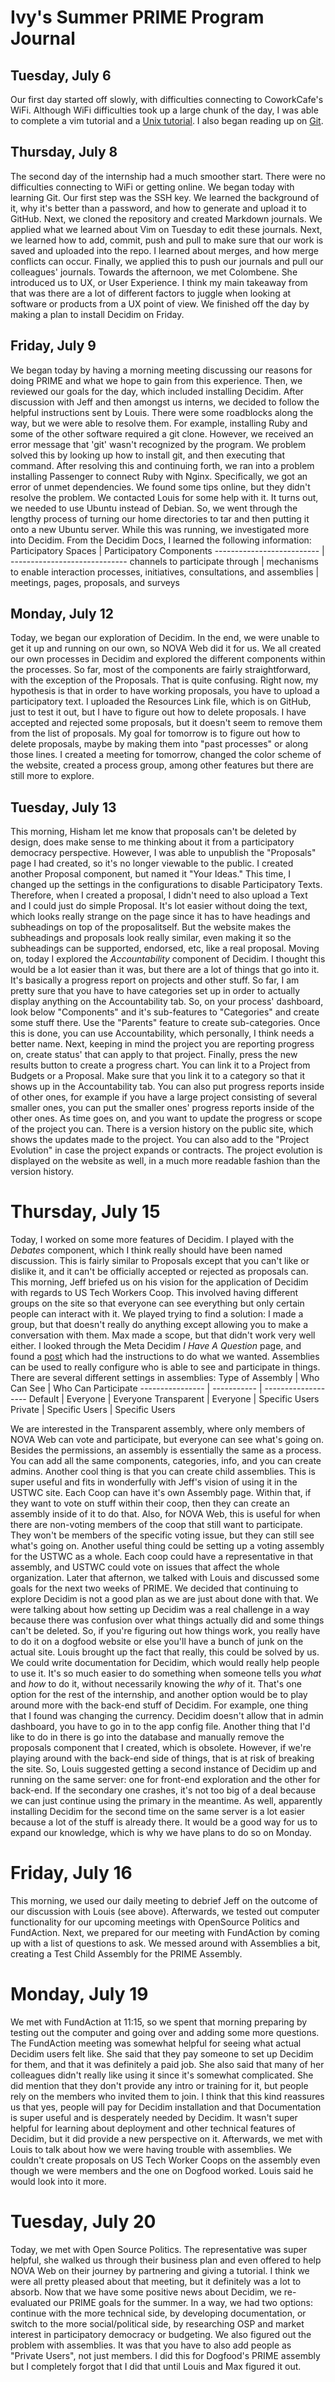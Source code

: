 # Ivy's Summer PRIME Program Journal

## Tuesday, July 6

Our first day started off slowly, with difficulties connecting to CoworkCafe's
WiFi. Although WiFi difficulties took up a large chunk of the day, I was able
to complete a vim tutorial and a
[Unix tutorial](http://www.ee.surrey.ac.uk/Teaching/Unix/index.html). I also
began reading up on
[Git](https://git-scm.com/book/en/v2/Getting-Started-About-Version-Control).


## Thursday, July 8

The second day of the internship had a much smoother start. There were no
difficulties connecting to WiFi or getting online. We began today with learning
Git. Our first step was the SSH key. We learned the background of it, why it's
better than a password, and how to generate and upload it to GitHub. Next, we
cloned the repository and created Markdown journals. We applied what we learned
about Vim on Tuesday to edit these journals. Next, we learned how to add,
commit, push and pull to make sure that our work is saved and uploaded into the
repo. I learned about merges, and how merge conflicts can occur. Finally, we
applied this to push our journals and pull our colleagues' journals. Towards the
afternoon, we met Colombene. She introduced us to UX, or User Experience. I 
think my main takeaway from that was there are a lot of different factors to 
juggle when looking at software or products from a UX point of view. We finished
off the day by making a plan to install Decidim on Friday.

## Friday, July 9

We began today by having a morning meeting discussing our reasons for doing 
PRIME and what we hope to gain from this experience. Then, we reviewed our goals
for the day, which included installing Decidim. After discussion with Jeff and
then amongst us interns, we decided to follow the helpful instructions sent by 
Louis. There were some roadblocks along the way, but we were able to resolve 
them. For example, installing Ruby and some of the other software required a git
clone. However, we received an error message that 'git' wasn't recognized by the
program. We problem solved this by looking up how to install git, and then 
executing that command. After resolving this and continuing forth, we ran into a
problem installing Passenger to connect Ruby with Nginx. Specifically, we got an
error of unmet dependencies. We found some tips online, but they didn't resolve
the problem. We contacted Louis for some help with it. It turns out, we needed
to use Ubuntu instead of Debian. So, we went through the lengthy process of
turning our home directories to tar and then putting it onto a new Ubuntu 
server. While this was running, we investigated more into Decidim. From the 
Decidim Docs, I learned the following information:
 Participatory Spaces | Participatory Components
-------------------------- | -----------------------------
channels to participate through | mechanisms to enable interaction
processes, initiatives, consultations, and assemblies | meetings, pages, proposals, and surveys

## Monday, July 12

Today, we began our exploration of Decidim. In the end, we were unable to get 
it up and running on our own, so NOVA Web did it for us. We all created our own
processes in Decidim and explored the different components within the processes.
So far, most of the components are fairly straightforward, with the exception of
the Proposals. That is quite confusing. Right now, my hypothesis is that in 
order to have working proposals, you have to upload a participatory text. I
uploaded the Resources Link file, which is on GitHub, just to test it out, but
I have to figure out how to delete proposals. I have accepted and rejected some
proposals, but it doesn't seem to remove them from the list of proposals. My 
goal for tomorrow is to figure out how to delete proposals, maybe by making them
into "past processes" or along those lines. I created a meeting for tomorrow, 
changed the color scheme of the website, created a process group, among other 
features but there are still more to explore. 

## Tuesday, July 13

This morning, Hisham let me know that proposals can't be deleted by design, 
does make sense to me thinking about it from a participatory democracy 
perspective. However, I was able to unpublish the "Proposals" page I had
created, so it's no longer viewable to the public. I created another Proposal
component, but named it "Your Ideas." This time, I changed up the settings in
the configurations to disable Participatory Texts. Therefore, when I created a 
proposal, I didn't need to also upload a Text and I could just do simple 
Proposal. It's lot easier without doing the text, which looks really strange
on the page since it has to have headings and subheadings on top of the proposalitself. But the website makes the subheadings and proposals look really similar,
even making it so the subheadings can be supported, endorsed, etc, like a real
proposal. 
Moving on, today I explored the *Accountability* component of Decidim. I thought
this would be a lot easier than it was, but there are a lot of things that go
into it. It's basically a progress report on projects and other stuff. So far, I
am pretty sure that you have to have categories set up in order to actually 
display anything on the Accountability tab. So, on your process' dashboard, look
below "Components" and it's sub-features to "Categories" and create some stuff
there. Use the "Parents" feature to create sub-categories. Once this is done,
you can use Accountability, which personally, I think needs a better name. Next,
keeping in mind the project you are reporting progress on, create status' that 
can apply to that project. Finally, press the new results button to create a
progress chart. You can link it to a Project from Budgets or a Proposal. Make
sure that you link it to a category so that it shows up in the Accountability 
tab. You can also put progress reports inside of other ones, for example if you
have a large project consisting of several smaller ones, you can put the smaller
ones' progress reports inside of the other ones. As time goes on, and you want 
to update the progress or scope of the project you can. There is a version 
history on the public site, which shows the updates made to the project. You can
also add to the "Project Evolution" in case the project expands or contracts. 
The project evolution is displayed on the website as well, in a much more 
readable fashion than the version history. 

# Thursday, July 15

Today, I worked on some more features of Decidim. I played with the *Debates* 
component, which I think really should have been named discussion. This is 
fairly similar to Proposals except that you can't like or dislike it, and it 
can't be officially accepted or rejected as proposals can. This morning, Jeff 
briefed us on his vision for the application of Decidim with regards to US Tech
Workers Coop. This involved having different groups on the site so that everyone
can see everything but only certain people can interact with it. We played 
trying to find a solution: I made a group, but that doesn't really do anything 
except allowing you to make a conversation with them. Max made a scope, but that
didn't work very well either. I looked through the Meta Decidim *I Have A
Question* page, and found a [post](https://meta.decidim.org/processes/supportforum/f/705/proposals/15835?locale=ca%2Ff%2F705%2Fproposals%2Fnew&order=recent&per_page=100) which had the instructions to do what we wanted. Assemblies can be
used to really configure who is able to see and participate in things. There are
several different settings in assemblies:
Type of Assembly | Who Can See | Who Can Participate
---------------- | ----------- | -------------------
Default | Everyone | Everyone
Transparent | Everyone | Specific Users
Private | Specific Users | Specific Users

We are interested in the Transparent assembly, where only members of NOVA Web 
can vote and participate, but everyone can see what's going on. Besides the
permissions, an assembly is essentially the same as a process. You can add all
the same components, categories, info, and you can create admins. Another cool
thing is that you can create child assemblies. This is super useful and fits in 
wonderfully with Jeff's vision of using it in the USTWC site. Each Coop can have
it's own Assembly page. Within that, if they want to vote on stuff within their
coop, then they can create an assembly inside of it to do that. Also, for NOVA 
Web, this is useful for when there are non-voting members of the coop that still
want to participate. They won't be members of the specific voting issue, but 
they can still see what's going on. Another useful thing could be setting up a 
voting assembly for the USTWC as a whole. Each coop could have a representative
in that assembly, and USTWC could vote on issues that affect the whole
organization. 
Later that afternon, we talked with Louis and discussed some goals for the next two weeks of PRIME. We decided that continuing to explore Decidim is not a good plan as we are just about done with that. We were talking about how setting up
Decidim was a real challenge in a way because there was confusion over what 
things actually did and some things can't be deleted. So, if you're figuring out
how things work, you really have to do it on a dogfood website or else you'll 
have a bunch of junk on the actual site. Louis brought up the fact that really, this could be solved by us. We could write documentation for Decidim, which 
would really help people to use it. It's so much easier to do something when 
someone tells you *what* and *how* to do it, without necessarily knowing the 
*why* of it. That's one option for the rest of the internship, and another 
option would be to play around more with the back-end stuff of Decidim. For 
example, one thing that I found was changing the currency. Decidim doesn't allow
that in admin dashboard, you have to go in to the app config file. Another thing
that I'd like to do in there is go into the database and manually remove the 
proposals component that I created, which is obsolete. However, if we're playing
around with the back-end side of things, that is at risk of breaking the site.
So, Louis suggested getting a second instance of Decidim up and running on the
same server: one for front-end exploration and the other for back-end. If the
secondary one crashes, it's not too big of a deal because we can just continue
using the primary in the meantime. As well, apparently installing Decidim for 
the second time on the same server is a lot easier because a lot of the stuff is
already there. It would be a good way for us to expand our knowledge, which is
why we have plans to do so on Monday. 

# Friday, July 16
This morning, we used our daily meeting to debrief Jeff on the outcome of our 
discussion with Louis (see above). Afterwards, we tested out computer
functionality for our upcoming meetings with OpenSource Politics and FundAction.
Next, we prepared for our meeting with FundAction by coming up with a list of
questions to ask. We messed around with Assemblies a bit, creating a Test Child
Assembly for the PRIME Assembly. 

# Monday, July 19
We met with FundAction at 11:15, so we spent that morning preparing by testing
out the computer and going over and adding some more questions. The FundAction
meeting was somewhat helpful for seeing what actual Decidim users felt like. She
said that they pay someone to set up Decidim for them, and that it was 
definitely a paid job. She also said that many of her colleagues didn't really
like using it since it's somewhat complicated. She did mention that they don't 
provide any intro or training for it, but people rely on the members who invited
them to join. I think that this kind reassures us that yes, people will pay for
Decidim installation and that Documentation is super useful and is desperately
needed by Decidim. It wasn't super helpful for learning about deployment and 
other technical features of Decidim, but it did provide a new perspective on it.
Afterwards, we met with Louis to talk about how we were having trouble with 
assemblies. We couldn't create proposals on US Tech Worker Coops on the assembly
even though we were members and the one on Dogfood worked. Louis said he would 
look into it more.

# Tuesday, July 20
Today, we met with Open Source Politics. The representative was super helpful, 
she walked us through their business plan and even offered to help NOVA Web on
their journey by partnering and giving a tutorial. I think we were all pretty
pleased about that meeting, but it definitely was a lot to absorb. Now that we
have some positive news about Decidim, we re-evaluated our PRIME goals for the 
summer. In a way, we had two options: continue with the more technical side, by
developing documentation, or switch to the more social/political side, by 
researching OSP and market interest in participatory democracy or budgeting. We 
also figured out the problem with assemblies. It was that you have to also add 
people as "Private Users", not just members. I did this for Dogfood's PRIME 
assembly but I completely forgot that I did that until Louis and Max figured it 
out. 
